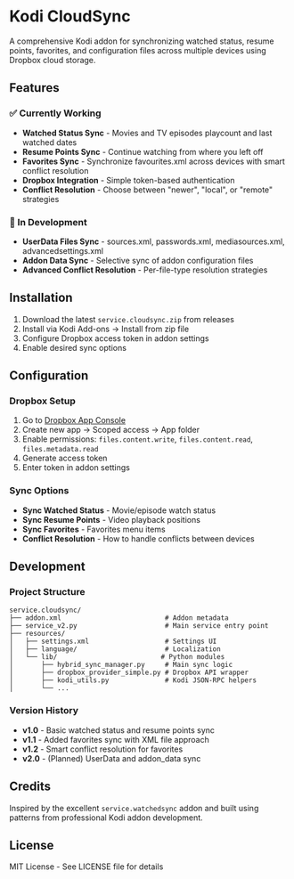 # Kodi CloudSync

A comprehensive Kodi addon for synchronizing watched status, resume points, favorites, and configuration files across multiple devices using Dropbox cloud storage.

## Features

### ✅ Currently Working
- **Watched Status Sync** - Movies and TV episodes playcount and last watched dates
- **Resume Points Sync** - Continue watching from where you left off
- **Favorites Sync** - Synchronize favourites.xml across devices with smart conflict resolution
- **Dropbox Integration** - Simple token-based authentication
- **Conflict Resolution** - Choose between "newer", "local", or "remote" strategies

### 🚧 In Development
- **UserData Files Sync** - sources.xml, passwords.xml, mediasources.xml, advancedsettings.xml
- **Addon Data Sync** - Selective sync of addon configuration files
- **Advanced Conflict Resolution** - Per-file-type resolution strategies

## Installation

1. Download the latest `service.cloudsync.zip` from releases
2. Install via Kodi Add-ons → Install from zip file
3. Configure Dropbox access token in addon settings
4. Enable desired sync options

## Configuration

### Dropbox Setup
1. Go to [Dropbox App Console](https://www.dropbox.com/developers/apps)
2. Create new app → Scoped access → App folder
3. Enable permissions: `files.content.write`, `files.content.read`, `files.metadata.read`
4. Generate access token
5. Enter token in addon settings

### Sync Options
- **Sync Watched Status** - Movie/episode watch status
- **Sync Resume Points** - Video playback positions
- **Sync Favorites** - Favorites menu items
- **Conflict Resolution** - How to handle conflicts between devices

## Development

### Project Structure
```
service.cloudsync/
├── addon.xml                          # Addon metadata
├── service_v2.py                      # Main service entry point
├── resources/
│   ├── settings.xml                   # Settings UI
│   ├── language/                      # Localization
│   └── lib/                          # Python modules
│       ├── hybrid_sync_manager.py     # Main sync logic
│       ├── dropbox_provider_simple.py # Dropbox API wrapper
│       ├── kodi_utils.py              # Kodi JSON-RPC helpers
│       └── ...
```

### Version History
- **v1.0** - Basic watched status and resume points sync
- **v1.1** - Added favorites sync with XML file approach
- **v1.2** - Smart conflict resolution for favorites
- **v2.0** - (Planned) UserData and addon_data sync

## Credits

Inspired by the excellent `service.watchedsync` addon and built using patterns from professional Kodi addon development.

## License

MIT License - See LICENSE file for details